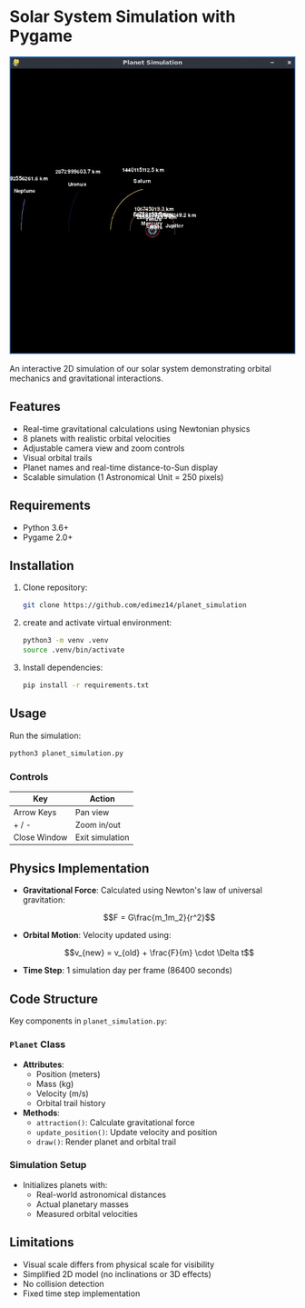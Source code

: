 # Solar System Simulation with Pygame

![cap of the operation of the planetary simulator](assets/img/cap_of_the_planetary_simulator_operation.jpg)

An interactive 2D simulation of our solar system demonstrating orbital mechanics and gravitational interactions.

## Features

- Real-time gravitational calculations using Newtonian physics
- 8 planets with realistic orbital velocities
- Adjustable camera view and zoom controls
- Visual orbital trails
- Planet names and real-time distance-to-Sun display
- Scalable simulation (1 Astronomical Unit = 250 pixels)

## Requirements

- Python 3.6+
- Pygame 2.0+

## Installation

1. Clone repository:
   ```bash
   git clone https://github.com/edimez14/planet_simulation
   ```
2. create and activate virtual environment:
   ```bash
   python3 -m venv .venv
   source .venv/bin/activate
   ```
3. Install dependencies:
   ```bash
   pip install -r requirements.txt
   ```

## Usage

Run the simulation:

```bash
python3 planet_simulation.py
```

### Controls

| Key          | Action          |
| ------------ | --------------- |
| Arrow Keys   | Pan view        |
| + / -        | Zoom in/out     |
| Close Window | Exit simulation |

## Physics Implementation

- **Gravitational Force**: Calculated using Newton's law of universal gravitation:
  ```math
  F = G\frac{m_1m_2}{r^2}
  ```
- **Orbital Motion**: Velocity updated using:
  ```math
  v_{new} = v_{old} + \frac{F}{m} \cdot \Delta t
  ```
- **Time Step**: 1 simulation day per frame (86400 seconds)

## Code Structure

Key components in `planet_simulation.py`:

### `Planet` Class

- **Attributes**:
  - Position (meters)
  - Mass (kg)
  - Velocity (m/s)
  - Orbital trail history
- **Methods**:
  - `attraction()`: Calculate gravitational force
  - `update_position()`: Update velocity and position
  - `draw()`: Render planet and orbital trail

### Simulation Setup

- Initializes planets with:
  - Real-world astronomical distances
  - Actual planetary masses
  - Measured orbital velocities

## Limitations

- Visual scale differs from physical scale for visibility
- Simplified 2D model (no inclinations or 3D effects)
- No collision detection
- Fixed time step implementation
